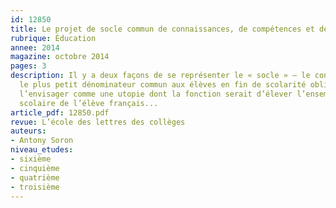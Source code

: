 ```yaml
---
id: 12850
title: Le projet de socle commun de connaissances, de compétences et de culture
rubrique: Éducation
annee: 2014
magazine: octobre 2014
pages: 3
description: Il y a deux façons de se représenter le « socle » – le considérer comme
  le plus petit dénominateur commun aux élèves en fin de scolarité obligatoire ou
  l’envisager comme une utopie dont la fonction serait d’élever l’ensemble du parcours
  scolaire de l’élève français...
article_pdf: 12850.pdf
revue: L’école des lettres des collèges
auteurs:
- Antony Soron
niveau_etudes:
- sixième
- cinquième
- quatrième
- troisième
---
```

